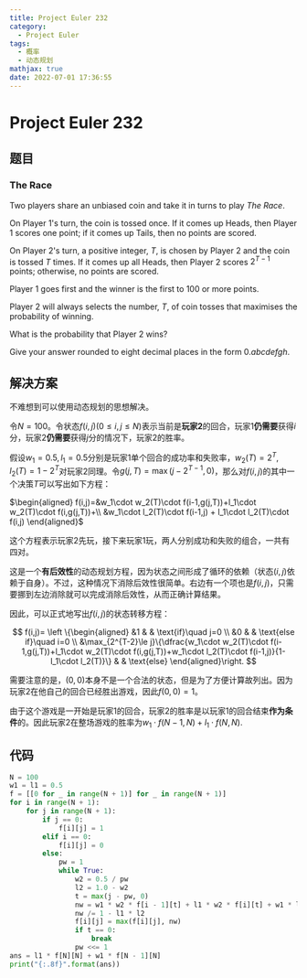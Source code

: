 ```yaml
---
title: Project Euler 232
category:
  - Project Euler
tags:
  - 概率
  - 动态规划
mathjax: true
date: 2022-07-01 17:36:55
---
```


<escape><!-- more --></escape>

# Project Euler 232

## 题目

### The Race

Two players share an unbiased coin and take it in turns to play *The Race*.

On Player $1$'s turn, the coin is tossed once. If it comes up Heads, then Player $1$ scores one point; if it comes up Tails, then no points are scored.

On Player $2$'s turn, a positive integer, $T$, is chosen by Player $2$ and the coin is tossed $T$ times. If it comes up all Heads, then Player $2$ scores $2^{T-1}$ points; otherwise, no points are scored.

Player $1$ goes first and the winner is the first to $100$ or more points.

Player $2$ will always selects the number, $T$, of coin tosses that maximises the probability of winning.

What is the probability that Player $2$ wins?

Give your answer rounded to eight decimal places in the form $0.abcdefgh$.

## 解决方案

不难想到可以使用动态规划的思想解决。

令$N=100$。令状态$f(i,j)(0\le i,j\le N)$表示当前是**玩家**$\mathbf{2}$的回合，玩家$1$**仍需要**获得$i$分，玩家$2$**仍需要**获得$j$分的情况下，玩家$2$的胜率。

假设$w_1=0.5,l_1=0.5$分别是玩家$1$单个回合的成功率和失败率，$w_2(T)=2^{T},l_2(T)=1-2^{T}$对玩家$2$同理。令$g(j,T)=\max(j-2^{T-1},0)$，那么对$f(i,j)$的其中一个决策$T$可以写出如下方程：

$\begin{aligned}
f(i,j)=&w_1\cdot w_2(T)\cdot f(i-1,g(j,T))+l_1\cdot w_2(T)\cdot f(i,g(j,T))+\\
&w_1\cdot l_2(T)\cdot f(i-1,j) + l_1\cdot l_2(T)\cdot f(i,j)
\end{aligned}$

这个方程表示玩家$2$先玩，接下来玩家$1$玩，两人分别成功和失败的组合，一共有四对。

这是一个**有后效性**的动态规划方程，因为状态之间形成了循环的依赖（状态$(i,j)$依赖于自身）。不过，这种情况下消除后效性很简单。右边有一个项也是$f(i,j)$，只需要挪到左边消除就可以完成消除后效性，从而正确计算结果。

因此，可以正式地写出$f(i,j)$的状态转移方程：

$$
f(i,j)=
\left \{\begin{aligned}
  &1 & & \text{if}\quad j=0 \\
  &0 & & \text{else if}\quad i=0 \\
  &\max_{2^{T-2}\le j}\{\dfrac{w_1\cdot w_2(T)\cdot f(i-1,g(j,T))+l_1\cdot w_2(T)\cdot f(i,g(j,T))+w_1\cdot l_2(T)\cdot f(i-1,j)}{1-l_1\cdot l_2(T)}\} & & \text{else}
\end{aligned}\right.
$$

需要注意的是，$(0,0)$本身不是一个合法的状态，但是为了方便计算故列出。因为玩家$2$在他自己的回合已经胜出游戏，因此$f(0,0)=1$。

由于这个游戏是一开始是玩家$1$的回合，玩家$2$的胜率是以玩家$1$的回合结束**作为条件**的。因此玩家$2$在整场游戏的胜率为$w_1\cdot f(N-1,N)+l_1\cdot f(N,N)$.

## 代码

```py
N = 100
w1 = l1 = 0.5
f = [[0 for _ in range(N + 1)] for _ in range(N + 1)]
for i in range(N + 1):
    for j in range(N + 1):
        if j == 0:
            f[i][j] = 1
        elif i == 0:
            f[i][j] = 0
        else:
            pw = 1
            while True:
                w2 = 0.5 / pw
                l2 = 1.0 - w2
                t = max(j - pw, 0)
                nw = w1 * w2 * f[i - 1][t] + l1 * w2 * f[i][t] + w1 * l2 * f[i - 1][j]
                nw /= 1 - l1 * l2
                f[i][j] = max(f[i][j], nw)
                if t == 0:
                    break
                pw <<= 1
ans = l1 * f[N][N] + w1 * f[N - 1][N]
print("{:.8f}".format(ans))

```
